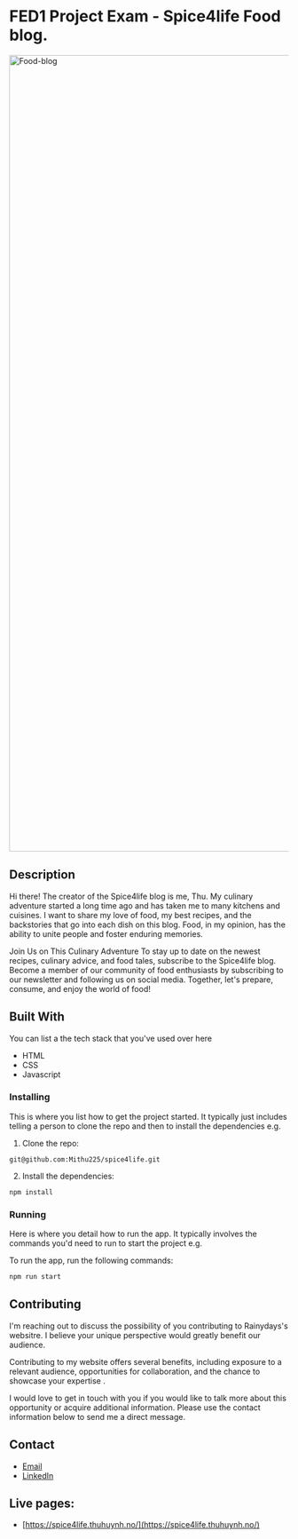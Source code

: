 # FED1 Project Exam - Spice4life Food blog.


<img width="1435" alt="Food-blog " src="https://github.com/Mithu225/spice4life/assets/145982119/f5fe7f72-67dc-4e01-b319-8f13f386a1b7">


## Description
Hi there! The creator of the Spice4life blog is me, Thu. My culinary adventure started a long time ago and has taken me to many kitchens and cuisines. I want to share my love of food, my best recipes, and the backstories that go into each dish on this blog. Food, in my opinion, has the ability to unite people and foster enduring memories.

Join Us on This Culinary Adventure
To stay up to date on the newest recipes, culinary advice, and food tales, subscribe to the Spice4life blog. Become a member of our community of food enthusiasts by subscribing to our newsletter and following us on social media. Together, let's prepare, consume, and enjoy the world of food!

## Built With

You can list a the tech stack that you've used over here

- HTML
- CSS
- Javascript



### Installing

This is where you list how to get the project started. It typically just includes telling a person to clone the repo and then to install the dependencies e.g.

1. Clone the repo:

```
git@github.com:Mithu225/spice4life.git
```

2. Install the dependencies:

```
npm install
```

### Running

Here is where you detail how to run the app. It typically involves the commands you'd need to run to start the project e.g.

To run the app, run the following commands:

```bash
npm run start
```

## Contributing

I'm reaching out to discuss the possibility of you contributing to Rainydays's websitre. I believe your unique perspective would greatly benefit our audience.

Contributing to my website offers several benefits, including exposure to a relevant audience, opportunities for collaboration, and the chance to showcase your expertise .

I would love to get in touch with you if you would like to talk more about this opportunity or acquire additional information. Please use the contact information below to send me a direct message.

## Contact


- [Email](mailto:hi@thuhuynh.no)
- [LinkedIn](https://www.linkedin.com/in/mithu225/)

## Live pages:

- [https://spice4life.thuhuynh.no/](https://spice4life.thuhuynh.no/)





















